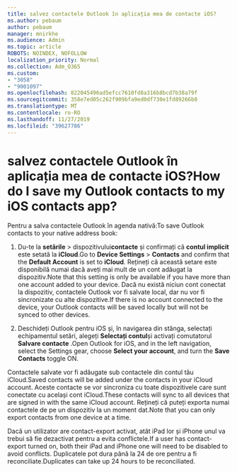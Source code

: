 ```yaml
---
title: salvez contactele Outlook în aplicația mea de contacte iOS?
ms.author: pebaum
author: pebaum
manager: mnirkhe
ms.audience: Admin
ms.topic: article
ROBOTS: NOINDEX, NOFOLLOW
localization_priority: Normal
ms.collection: Adm_O365
ms.custom:
- "3058"
- "9001097"
ms.openlocfilehash: 822045496ad5efcc7610fd8a316b8bcd7b38a79f
ms.sourcegitcommit: 358e7ed05c262f909bfa9ed0df730e1fd89266b8
ms.translationtype: MT
ms.contentlocale: ro-RO
ms.lasthandoff: 11/27/2019
ms.locfileid: "39627786"
---
```

# <a name="how-do-i-save-my-outlook-contacts-to-my-ios-contacts-app"></a><span data-ttu-id="e3be7-102">salvez contactele Outlook în aplicația mea de contacte iOS?</span><span class="sxs-lookup"><span data-stu-id="e3be7-102">How do I save my Outlook contacts to my iOS contacts app?</span></span>

<span data-ttu-id="e3be7-103">Pentru a salva contactele Outlook în agenda nativă:</span><span class="sxs-lookup"><span data-stu-id="e3be7-103">To save Outlook contacts to your native address book:</span></span>
 
1. <span data-ttu-id="e3be7-104">Du-te la **setările** > dispozitivului**contacte** și confirmați că **contul implicit** este setată la **iCloud**.</span><span class="sxs-lookup"><span data-stu-id="e3be7-104">Go to **Device Settings** > **Contacts** and confirm that the **Default Account** is set to **iCloud**.</span></span> <span data-ttu-id="e3be7-105">Rețineți că această setare este disponibilă numai dacă aveți mai mult de un cont adăugat la dispozitiv.</span><span class="sxs-lookup"><span data-stu-id="e3be7-105">Note that this setting is only be available if you have more than one account added to your device.</span></span> <span data-ttu-id="e3be7-106">Dacă nu există niciun cont conectat la dispozitiv, contactele Outlook vor fi salvate local, dar nu vor fi sincronizate cu alte dispozitive.</span><span class="sxs-lookup"><span data-stu-id="e3be7-106">If there is no account connected to the device, your Outlook contacts will be saved locally but will not be synced to other devices.</span></span>
 
2. <span data-ttu-id="e3be7-107">Deschideți Outlook pentru iOS și, în navigarea din stânga, selectați echipamentul setări, alegeți **Selectați contul**și activați comutatorul **Salvare contacte** .</span><span class="sxs-lookup"><span data-stu-id="e3be7-107">Open Outlook for iOS, and in the left navigation, select the Settings gear, choose **Select your account**, and turn the **Save Contacts** toggle ON.</span></span>
 
<span data-ttu-id="e3be7-108">Contactele salvate vor fi adăugate sub contactele din contul tău iCloud.</span><span class="sxs-lookup"><span data-stu-id="e3be7-108">Saved contacts will be added under the contacts in your iCloud account.</span></span> <span data-ttu-id="e3be7-109">Aceste contacte se vor sincroniza cu toate dispozitivele care sunt conectate cu același cont iCloud.</span><span class="sxs-lookup"><span data-stu-id="e3be7-109">These contacts will sync to all devices that are signed in with the same iCloud account.</span></span> <span data-ttu-id="e3be7-110">Rețineți că puteți exporta numai contactele de pe un dispozitiv la un moment dat.</span><span class="sxs-lookup"><span data-stu-id="e3be7-110">Note that you can only export contacts from one device at a time.</span></span>
 
<span data-ttu-id="e3be7-111">Dacă un utilizator are contact-export activat, atât iPad lor și iPhone unul va trebui să fie dezactivat pentru a evita conflictele.</span><span class="sxs-lookup"><span data-stu-id="e3be7-111">If a user has contact-export turned on, both their iPad and iPhone one will need to be disabled to avoid conflicts.</span></span> <span data-ttu-id="e3be7-112">Duplicatele pot dura până la 24 de ore pentru a fi reconciliate.</span><span class="sxs-lookup"><span data-stu-id="e3be7-112">Duplicates can take up 24 hours to be reconciliated.</span></span>